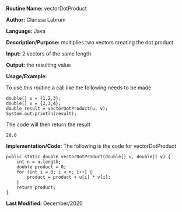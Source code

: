**Routine Name:** vectorDotProduct  

**Author:** Clarissa Labrum

**Language:** Java

**Description/Purpose:** multiplies two vectors creating the dot product

**Input:** 2 vectors of the same length

**Output:** the resulting value

**Usage/Example:**

To use this routine a call like the following needs to be made

    double[] u = {1,2,3};
    double[] v = {2,3,4};
    double result = vectorDotProduct(u, v);
    System.out.println(result);
    
The code will then return the result

    20.0

**Implementation/Code:** The following is the code for vectorDotProduct

    public static double vectorDotProduct(double[] u, double[] v) {
        int n = u.length;
        double product = 0;
        for (int i = 0; i < n; i++) {
            product = product + u[i] * v[i];
        }
        return product;
    }

**Last Modified:** December/2020
